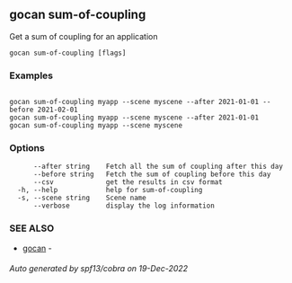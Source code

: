 ## gocan sum-of-coupling

Get a sum of coupling for an application

```
gocan sum-of-coupling [flags]
```

### Examples

```

gocan sum-of-coupling myapp --scene myscene --after 2021-01-01 --before 2021-02-01
gocan sum-of-coupling myapp --scene myscene --after 2021-01-01
gocan sum-of-coupling myapp --scene myscene

```

### Options

```
      --after string    Fetch all the sum of coupling after this day
      --before string   Fetch the sum of coupling before this day
      --csv             get the results in csv format
  -h, --help            help for sum-of-coupling
  -s, --scene string    Scene name
      --verbose         display the log information
```

### SEE ALSO

* [gocan](gocan.md)	 - 

###### Auto generated by spf13/cobra on 19-Dec-2022
